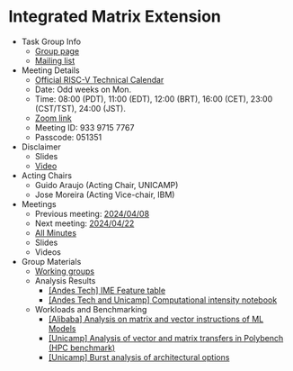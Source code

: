 
# Integrated Matrix Extension

* Task Group Info
  * [Group page](https://lists.riscv.org/g/tech-integrated-matrix-extension)
  * [Mailing list](https://lists.riscv.org/g/tech-integrated-matrix-extension/topics)
* Meeting Details
  * [Official RISC-V Technical Calendar](https://tech.riscv.org/calendar/)
  * Date: Odd weeks on Mon.
  * Time: 08:00 (PDT), 11:00 (EDT), 12:00 (BRT), 16:00 (CET), 23:00 (CST/TST), 24:00 (JST).
  * [Zoom link](https://zoom.us/j/93397157767?pwd=UE0vbWJEU0dFSXR4dlp5NGZjaUJJdz09)
  * Meeting ID: 933 9715 7767
  * Passcode: 051351
* Disclaimer
  * Slides
  * [Video](https://drive.google.com/file/d/1NddUrkHPJukhUo8OeD7uvrWCqRaMt9zx/view) 
* Acting Chairs
  * Guido Araujo  (Acting Chair, UNICAMP)
  * Jose Moreira  (Acting Vice-chair, IBM)
* Meetings
  * Previous meeting: [2024/04/08](https://github.com/riscv-admin/integrated-matrix-extension/wiki/IME-TG-Minutes#20240408)
  * Next meeting: [2024/04/22](https://github.com/riscv-admin/integrated-matrix-extension/wiki/IME-TG-Minutes#20240422)
  * [All Minutes](https://github.com/riscv-admin/integrated-matrix-extension/wiki/IME-TG-Minutes)
  * Slides
  * Videos
* Group Materials
  * [Working groups](https://docs.google.com/spreadsheets/d/1JvsnjbWNu0991DGnbOnMhwTgKnAZUJlsPKbz9vBXNow/edit#gid=0)
  * Analysis Results
      * [[Andes Tech] IME Feature table](https://docs.google.com/presentation/d/116aZ4uhCl4f33lCmH-BNG-7epEZ1pnZP/edit#slide=id.p1)
      * [[Andes Tech and Unicamp] Computational intensity notebook](https://colab.research.google.com/drive/1TGw2BgNmbv2rLj0cicEssIBN_9Kr-2HS?usp=sharing)
  * Workloads and Benchmarking
    * [[Alibaba] Analysis on matrix and vector instructions of ML Models](https://github.com/T-head-Semi/riscv-matrix-extension-spec/blob/master/doc/slides/AME_workload_analysis_20240412.pdf)
    * [[Unicamp] Analysis of vector and matrix transfers in Polybench (HPC benchmark)](https://docs.google.com/spreadsheets/d/1FmBtJt__I1hj4LtRNhwMqrIsKPjSK40DEUBpWAi2QAQ/edit#gid=0)
    * [[Unicamp] Burst analysis of architectural options](https://colab.research.google.com/drive/1sJk-rhXR94mZpjDoKmHjjcnjxcZwsnoV?usp=sharing)
  
 


